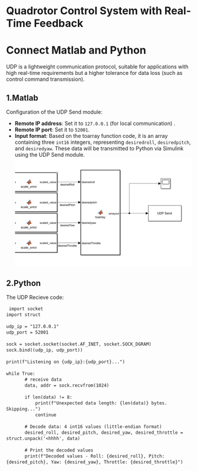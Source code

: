 # Quadrotor Control System with Real-Time Feedback

# Connect Matlab and Python

UDP is a lightweight communication protocol, suitable for applications with high real-time requirements but a higher tolerance for data loss (such as control command transmission). 

## 1.Matlab

Configuration of the UDP Send module:

- **Remote IP address**: Set it to `127.0.0.1` (for local communication) .
- **Remote IP port**: Set it to `52001`.
- **Input format**: Based on the toarray function code, it is an array containing three `int16` integers, representing `desiredroll`, `desiredpitch`, and `desiredyaw`. These data will be transmitted to Python via Simulink using the UDP Send module. 
![image](https://github.com/Lee-Chun-Yi/NCKU-Quadrotor-Navigation/blob/main/image/%E8%9E%A2%E5%B9%95%E6%93%B7%E5%8F%96%E7%95%AB%E9%9D%A2%202025-01-23%20021659.png)

## 2.Python

The UDP Recieve code:
 ```
  import socket
import struct

udp_ip = "127.0.0.1"  
udp_port = 52001       

sock = socket.socket(socket.AF_INET, socket.SOCK_DGRAM)
sock.bind((udp_ip, udp_port))  

print(f"Listening on {udp_ip}:{udp_port}...")

while True:
        # receive data
        data, addr = sock.recvfrom(1024)

        if len(data) != 8:
            print(f"Unexpected data length: {len(data)} bytes. Skipping...")
            continue

        # Decode data: 4 int16 values (little-endian format)
        desired_roll, desired_pitch, desired_yaw, desired_throttle = struct.unpack('<hhhh', data)

        # Print the decoded values
        print(f"Decoded values - Roll: {desired_roll}, Pitch: {desired_pitch}, Yaw: {desired_yaw}, Throttle: {desired_throttle}")

```
